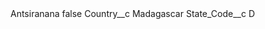 <?xml version="1.0" encoding="UTF-8"?>
<CustomMetadata xmlns="http://soap.sforce.com/2006/04/metadata" xmlns:xsi="http://www.w3.org/2001/XMLSchema-instance" xmlns:xsd="http://www.w3.org/2001/XMLSchema">
    <label>Antsiranana</label>
    <protected>false</protected>
    <values>
        <field>Country__c</field>
        <value xsi:type="xsd:string">Madagascar</value>
    </values>
    <values>
        <field>State_Code__c</field>
        <value xsi:type="xsd:string">D</value>
    </values>
</CustomMetadata>
